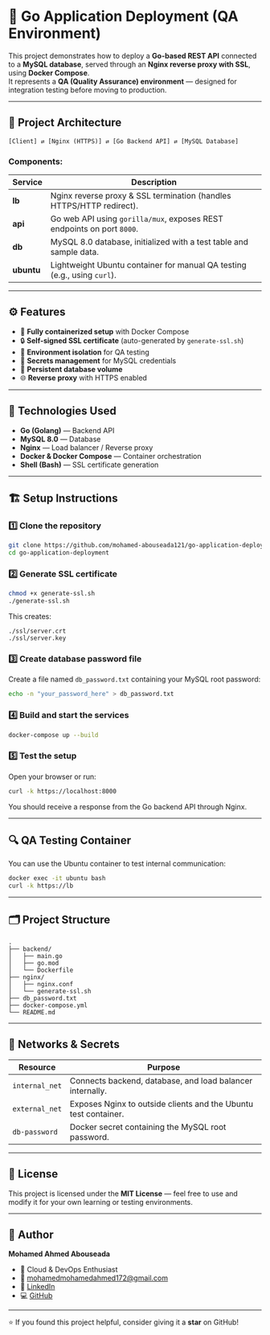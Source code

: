 # 🚀 Go Application Deployment (QA Environment)

This project demonstrates how to deploy a **Go-based REST API** connected to a **MySQL database**, served through an **Nginx reverse proxy with SSL**, using **Docker Compose**.  
It represents a **QA (Quality Assurance) environment** — designed for integration testing before moving to production.

---

## 🧱 Project Architecture

```
[Client] ⇄ [Nginx (HTTPS)] ⇄ [Go Backend API] ⇄ [MySQL Database]
```

### Components:

| Service  | Description |
|-----------|-------------|
| **lb** | Nginx reverse proxy & SSL termination (handles HTTPS/HTTP redirect). |
| **api** | Go web API using `gorilla/mux`, exposes REST endpoints on port `8000`. |
| **db** | MySQL 8.0 database, initialized with a test table and sample data. |
| **ubuntu** | Lightweight Ubuntu container for manual QA testing (e.g., using `curl`). |

---

## ⚙️ Features

- 🐳 **Fully containerized setup** with Docker Compose  
- 🔒 **Self-signed SSL certificate** (auto-generated by `generate-ssl.sh`)  
- 🧠 **Environment isolation** for QA testing  
- 🔐 **Secrets management** for MySQL credentials  
- 🔄 **Persistent database volume**  
- 🌐 **Reverse proxy** with HTTPS enabled  

---

## 🧰 Technologies Used

- **Go (Golang)** — Backend API  
- **MySQL 8.0** — Database  
- **Nginx** — Load balancer / Reverse proxy  
- **Docker & Docker Compose** — Container orchestration  
- **Shell (Bash)** — SSL certificate generation  

---

## 🏗️ Setup Instructions

### 1️⃣ Clone the repository
```bash
git clone https://github.com/mohamed-abouseada121/go-application-deployment.git
cd go-application-deployment
```

### 2️⃣ Generate SSL certificate
```bash
chmod +x generate-ssl.sh
./generate-ssl.sh
```

This creates:
```
./ssl/server.crt
./ssl/server.key
```

### 3️⃣ Create database password file
Create a file named `db_password.txt` containing your MySQL root password:
```bash
echo -n "your_password_here" > db_password.txt
```

### 4️⃣ Build and start the services
```bash
docker-compose up --build
```

### 5️⃣ Test the setup
Open your browser or run:
```bash
curl -k https://localhost:8000
```

You should receive a response from the Go backend API through Nginx.

---

## 🔍 QA Testing Container

You can use the Ubuntu container to test internal communication:
```bash
docker exec -it ubuntu bash
curl -k https://lb
```

---

## 🗂️ Project Structure

```
.
├── backend/
│   ├── main.go
│   ├── go.mod
│   └── Dockerfile
├── nginx/
│   ├── nginx.conf
│   └── generate-ssl.sh
├── db_password.txt
├── docker-compose.yml
└── README.md
```

---

## 🧩 Networks & Secrets

| Resource | Purpose |
|-----------|----------|
| `internal_net` | Connects backend, database, and load balancer internally. |
| `external_net` | Exposes Nginx to outside clients and the Ubuntu test container. |
| `db-password` | Docker secret containing the MySQL root password. |

---

## 🧾 License

This project is licensed under the **MIT License** — feel free to use and modify it for your own learning or testing environments.

---

## 👤 Author

**Mohamed Ahmed Abouseada**  
- 🧠 Cloud  & DevOps Enthusiast  
- 📧 [mohamedmohamedahmed172@gmail.com](mailto:mohamedmohamedahmed172@gmail.com)  
- 💼 [LinkedIn](https://www.linkedin.com/in/mohamed-abouseada121/)  
- 💻 [GitHub](https://github.com/mohamed-abouseada121)

---

⭐ If you found this project helpful, consider giving it a **star** on GitHub!
